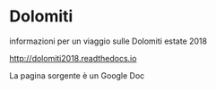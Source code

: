 # Dolomiti
informazioni per un viaggio sulle Dolomiti estate 2018

http://dolomiti2018.readthedocs.io

La pagina sorgente è un Google Doc
